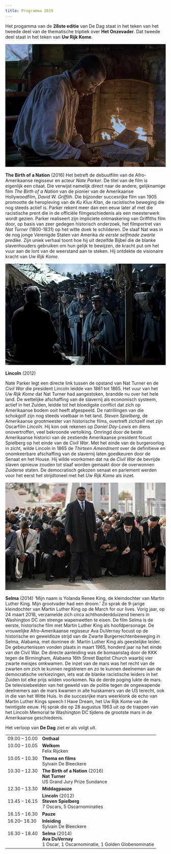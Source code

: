 ```yaml
---
title: Programma 2019
---
```


Het progamma van de **28ste editie** van De Dag staat in het teken van het tweede deel van de thematische triptiek over **Het Onzevader**. Dat tweede deel staat in het teken van **Uw Rijk Kome**.

<img src= "bn.jpg">

**The Birth of a Nation** (2016) Het betreft de debuutfilm van de Afro-Amerikaanse regisseur en acteur _Nate Parker_. De titel van de film is eigenlijk een citaat. Die verwijst namelijk direct naar de andere, gelijknamige film _The Birth of a Nation_ van de pionier van de Amerikaanse Hollywoodfilm, _David W. Griffith_. Die bijzonder succesrijke film van 1905 promootte de heropleving van de _Ku Klux Klan_, de racistische beweging die nog steeds actief is. Parker rekent meer dan een eeuw later af met die racistische prent die in de officiële filmgeschiedenis als een meesterwerk wordt gezien. Parker realiseert zijn impliciete ontmaskering van Griffiths film door, op basis van zeer gedegen historisch onderzoek, het filmportret van _Nat Turner_ (1800-1831) op het witte doek te schilderen. De slaaf Nat was in de nog jonge Verenigde Staten van Amerika _de eerste selfmade zwarte predike_. Zijn uniek verhaal toont hoe hij uit dezelfde Bijbel die de blanke slavenhouders gebruiken om hun gelijk te bewijzen, de kracht put om het vuur aan de lont van de weerstand aan te steken. Hij ontdekte de visionaire kracht van _Uw Rijk Kome_. 

<img src=lc.jpg>

**Lincoln** (2012) 

Nate Parker legt een directe link tussen de opstand van Nat Turner en de _Civil War_ die president Lincoln leidde van 1861 tot 1865. Het vuur van het _Uw Rijk Kome_ dat Nat Turner had aangestoken, brandde nu over het hele land. De wettelijke afschaffing van de slavernij als economisch systeem, actief in het Zuiden, leidde tot het bloedigste conflict dat zich op Amerikaanse bodem ooit heeft afgespeeld. De natrillingen van die schokgolf zijn nog steeds voelbaar in het land. _Steven Spielberg_, de Amerikaanse grootmeester van historische films, overtreft zichzelf met zijn Oscarfilm _Lincoln_. Hij kon ook rekenen op _Daniel Day-Lewis_ en diens onovertroffen, veel bekroonde vertolking. Omringd door de beste Amerikaanse historici van de zestiende Amerikaanse president  focust Spielberg op het einde van de _Civil War_. Met het einde van de burgeroorlog in zicht, wilde Lincoln in 1865 de _Thirteen Amendment_ over de definitieve en onomkeerbare afschaffing van de slavernij laten goedkeuren door de Senaat en het House. Hij wilde voorkomen dat na de _Civil War_ de bevrijde slaven opnieuw zouden tot slaaf worden gemaakt door de overwonnen Zuiderse staten. De democratisch gekozen senaat en parlement werden voor het eerst het strijdtoneel met het _Uw Rijk Kome_ als inzet.

<img src="sel.jpg">

**Selma** (2014) ‘Mijn naam is Yolanda Renee King, de kleindochter van Martin Luther King. Mijn grootvader had een droom.’ Zo sprak de 9-jarige kleindochter van Martin Luther King op de March for our lives. Vorig jaar, op 24 maart 2018, verzamelde zich circa achthonderdduizend tieners in Washington DC om strenge wapenwetten te eisen. De film Selma is de eerste, historische film met Martin Luther King als hoofdpersonage. De vrouwelijke Afro-Amerikaanse regisseur Ava DuVernay focust op de historische en geweldloze strijd van de Zwarte Burgerrechtenbeweging in Selma, Alabama, met dominee dr. Martin Luther King als geestelijke leider. De gebeurtenissen vonden plaats in maart 1965, honderd jaar na het einde van de Civil War. De directe aanleiding was de bomaanslag door de KKK tegen de Birmingham, Alabama 16th Street Baptist Church waarbij vier zwarte meisjes omkwamen. De inzet van de mars was het recht van de zwarten om zich te kunnen registreren en zo te kunnen deelnemen aan de democratische verkiezingen, iets wat de blanke racistische leiders in het Zuiden tot elke prijs wilden voorkomen. Na de derde poging lukte de mars. De televisiebeelden van het geweld van de politie tegen de ongewapende deelnemers aan de mars kwamen in alle huiskamers van de US terecht, ook in die van het Witte Huis. In die succesrijke mars weerklonk de echo van Martin Luther Kings speech I Have  Dream, het Uw Rijk Kome van de twintigste eeuw. Hij sprak die op 28 augustus 1963 uit op de trappen van het Lincoln Memorial te Washington DC tijdens de grootste mars in de Amerikaanse geschiedenis.

Het verloop van **De Dag** ziet er als volgt uit.

<table cellpadding="3" cellspacing="2">
               <tr>
                 <td valign="top">09.00 &ndash; 10.00</td>
                 <td><strong id="onthaal">Onthaal</strong></td>
               </tr>
               <tr>
                 <td valign="top">10.00 &ndash; 10.05 </td>
                 <td><strong id="welkom">Welkom</strong><br>
                   <span id="felixrijcken">Felix Rijcken</span></td>
               </tr>
                 <td valign="top">10.05 &ndash; 10.30 </td>
                 <td><strong id="ovrhetthema">Thema en films</strong><br>
                   <span id="SylvainDeBleeckere">Sylvain De Bleeckere</span></td>
               </tr>
                 </td> 
               <tr>
                 <td valign="top">10.30 &ndash; 12.30</td>
                 <td><strong class="style1" id="legaminauv&eacute;lo">The Birth of a Nation</strong> (2016) <br>
                   <strong>Nat Turner</strong><br>
                   <span class="Prijs">US Grand Jury Prize Sundance</span></td>
               </tr>
               <tr>
                 <td>12.30  &ndash; 13.30</td>
                 <td id="middagpauze2"><strong>Middagpauze</strong></td>
               </tr>
                 <td valign="top
               <tr>
                 <td valign="top">13.45  &ndash; 16.15</td>
                 <td><strong class="style1">Lincoln </strong>(2012) <br>
                   <strong id="tonykaye">Steven Spielberg</strong><br>
                 <span class="Prijs">7 Oscars, 5   Oscarnominaties</span></td>
               </tr>
               <tr>
                 <td valign="top">16.15 &ndash; 16.30</td>
                 <td><strong id="pauze">Pauze</strong></td>
               </tr>
                 <td valign="top">16.20&ndash; 16.30 </td>
                 <td><strong id="inleiding">Inleiding <span class="gamin"></span></strong><br>
                   <span id="SylvainDeBleeckere">Sylvain De Bleeckere</span></td>
               <tr>
                 <td valign="top">16.30 &ndash; 18.40</td>
                 <td><strong class="style1" id="hiddenfigures">Selma</strong> (2014) <br>
                   <span id="alikaurismaki"><strong> Ava DuVernay</strong> <br>
                   <span class="Prijs">1 Oscar, 1 Oscarnominatie, 1 Golden Globenominatie </span></span></td>
               </tr>
            </td>
    </table>